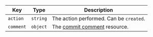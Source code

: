 Key | Type | Description
----|------|-------------
`action`|`string` | The action performed. Can be `created`.
`comment`|`object` | The [commit comment](/rest/reference/commits#get-a-commit-comment) resource.
